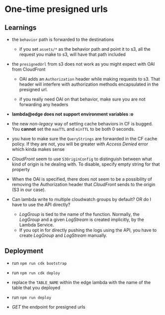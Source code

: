 # One-time presigned urls

## Learnings

- the `behavior` path is forwarded to the destinations

  - if you set `assets/*` as the behavior path and point it to s3, all the request you make to s3, will have that path included

- the `presignedUrl` from s3 does not work as you might expect with OAI from CloudFront

  - OAI adds an `Authorization` header while making requests to s3. That header will interfere with authorization methods
    encapsulated in the presigned url.

  - if you really need OAI on that behavior, make sure you are not forwarding any headers

- **lambda@edge does not support environment variables :o**

- the new _non-legacy_ way of setting cache behaviors in CF is bugged. You **cannot** set the `maxTTL` and `minTTL` to be both 0 seconds.

- you have to make sure the `QueryStrings` are forwarded in the CF cache policy. If they are not, you will be greater with _Access Denied_ error which kinda makes sense

- _CloudFront_ seem to use `S3OriginConfig` to distinguish between what kind of origin is he dealing with. To disable, specify empty string for that property

- When the OAI is specified, there does not seem to be a possibility of removing the Authorization header that _CloudFront_ sends to the origin (S3 in our case).

- Can lambda write to multiple cloudwatch groups by default? OR do I have to use the API directly?
  - _LogGroup_ is tied to the name of the function. Normally, the _LogGroup_ and a given _LogStream_ is created implicitly, by the Lambda Service.
  - If you opt in for directly pushing the logs using the API, you have to create _LogGroup_ and _LogStream_ manually.

## Deployment

- run `npm run cdk bootstrap`

- run `npm run cdk deploy`

- replace the `TABLE_NAME` within the edge lambda with the name of the table that you deployed

- run `npm run deploy`

- _GET_ the endpoint for presigned urls
